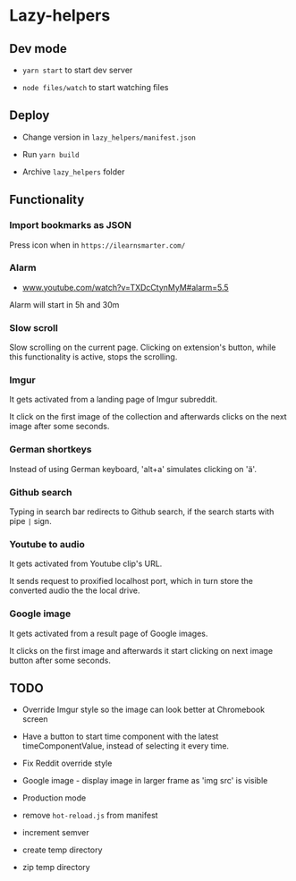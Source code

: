 # Lazy-helpers

## Dev mode

- `yarn start` to start dev server

- `node files/watch` to start watching files

## Deploy

- Change version in `lazy_helpers/manifest.json`

- Run `yarn build`

- Archive `lazy_helpers` folder

## Functionality

### Import bookmarks as JSON

Press icon when in `https://ilearnsmarter.com/`

### Alarm

- www.youtube.com/watch?v=TXDcCtynMyM#alarm=5.5

Alarm will start in 5h and 30m

### Slow scroll

Slow scrolling on the current page. Clicking on extension's button, while this functionality is active, stops the scrolling.

### Imgur

It gets activated from a landing page of Imgur subreddit.

It click on the first image of the collection and afterwards clicks on the next image after some seconds.

### German shortkeys

Instead of using German keyboard, 'alt+a' simulates clicking on 'ä'.

### Github search

Typing in search bar redirects to Github search, if the search starts with pipe `|` sign.  

### Youtube to audio

It gets activated from Youtube clip's URL.

It sends request to proxified localhost port, which in turn store the converted audio the the local drive.

### Google image

It gets activated from a result page of Google images.

It clicks on the first image and afterwards it start clicking on next image button after some seconds.

## TODO

- Override Imgur style so the image can look better at Chromebook screen

- Have a button to start time component with the latest timeComponentValue, instead of selecting it every time.

- Fix Reddit override style

- Google image - display image in larger frame as 'img src' is visible

- Production mode

- remove `hot-reload.js` from manifest

- increment semver

- create temp directory

- zip temp directory